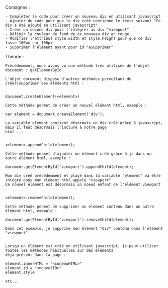 Consignes :

    - Compléter le code pour créer un nouveau div en utilisant javascript
    - Ajouter du code pour que le div créé contienne le texte suivant "Ce div a été ajouté en utilisant javascript"
    - Créer un second div puis l'intégrer au div "viewport"
    - Définir la couleur de fond de ce nouveau div en rouge
    - Modifier l'attribut style.width et style.height pour que ce div fasse 100px sur 100px
    - Supprimer l'élément ayant pour id "aSupprimer"


Théorie :

    Précédemment, nous avons vu une méthode trés utilisée de l'objet document : getElementById

    L'objet document dispose d'autres méthodes permettant de créer/supprimer des éléments html :


    document.createElement(<element>)

    Cette méthode permet de créer un nouvel élément html, exemple :

    var element = document.createElement('div');

    La variable element contient désormais un div créé grâce à javascript, mais il faut désormais l'inclure à notre page
    html ...


    <element>.appendChild(element);

    Cette méthode permet d'ajouter un élément créé grâce à js dans un autre élément html, exemple :

    document.getElementById('viewport').appendChild(element);

    Mon div créé précédemment et plaçé dans la variable "element" va être intégré dans mon élément html appelé "viewport"
    Ce nouvel élément est désormais un noeud enfant de l'élément viewport


    <element>.removeChild(element);

    Cette méthode permet de supprimer un élément contenu dans un autre élément html, exemple :

    document.getElementById('viewport').removeChild(element);

    Dans cet exemple, je supprime mon élément "div" contenu dans l'élément "viewport"


    Lorsqu'un élément est créé en utilisant javascript, je peux utiliser toutes les méthodes habituelles sur des éléments
    déjà présent dans la page :

    element.innerHTML = "<conenuHTML>"
    element.id = "<nouvelID>"
    element.style

    etc...




